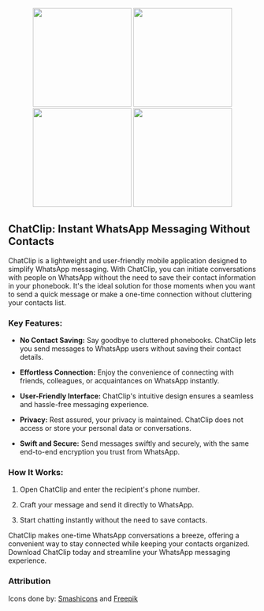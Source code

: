 
<p align="center" width="100%">
<img src="https://github.com/JHeisecke/ChatClip/blob/main/Images/1242%E2%80%8Ax2688/1.png" width="200"> <img src="https://github.com/JHeisecke/ChatClip/blob/main/Images/1242%E2%80%8Ax2688/2.png" width="200"> <img src="https://github.com/JHeisecke/ChatClip/blob/main/Images/1242%E2%80%8Ax2688/3.png" width="200"> <img src="https://github.com/JHeisecke/ChatClip/blob/main/Images/1242%E2%80%8Ax2688/4.png" width="200">
</p>


## ChatClip: Instant WhatsApp Messaging Without Contacts

ChatClip is a lightweight and user-friendly mobile application designed to simplify WhatsApp messaging. With ChatClip, you can initiate conversations with people on WhatsApp without the need to save their contact information in your phonebook. It's the ideal solution for those moments when you want to send a quick message or make a one-time connection without cluttering your contacts list.

### Key Features:

- **No Contact Saving:** Say goodbye to cluttered phonebooks. ChatClip lets you send messages to WhatsApp users without saving their contact details.

- **Effortless Connection:** Enjoy the convenience of connecting with friends, colleagues, or acquaintances on WhatsApp instantly.

- **User-Friendly Interface:** ChatClip's intuitive design ensures a seamless and hassle-free messaging experience.

- **Privacy:** Rest assured, your privacy is maintained. ChatClip does not access or store your personal data or conversations.

- **Swift and Secure:** Send messages swiftly and securely, with the same end-to-end encryption you trust from WhatsApp.

### How It Works:

1. Open ChatClip and enter the recipient's phone number.

2. Craft your message and send it directly to WhatsApp.

3. Start chatting instantly without the need to save contacts.

ChatClip makes one-time WhatsApp conversations a breeze, offering a convenient way to stay connected while keeping your contacts organized. Download ChatClip today and streamline your WhatsApp messaging experience.

### Attribution
Icons done by: <a href="https://www.flaticon.es/autores/smashicons" title="adjuntar iconos">Smashicons</a> and <a href="https://www.flaticon.es/autores/freepik" title="dm iconos">Freepik</a>
